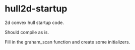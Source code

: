 # hull2d-startup


2d convex hull startup code.  

Should compile as is.

Fill in the graham_scan function and create some initializers. 
 
